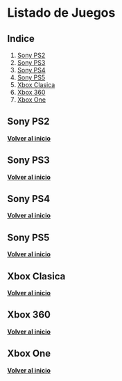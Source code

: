# Listado de Juegos


## Indice

  1. [Sony PS2](#sony-ps2)
  2. [Sony PS3](#sony-ps3)
  3. [Sony PS4](#sony-ps4)
  4. [Sony PS5](#sony-ps5)
  5. [Xbox Clasica](#xbox-clasica)
  6. [Xbox 360](#xobx-360)
  7. [Xbox One](#xobx-one)

## Sony PS2


**[Volver al inicio](#indice)**

## Sony PS3


**[Volver al inicio](#indice)**

## Sony PS4


**[Volver al inicio](#indice)**

## Sony PS5


**[Volver al inicio](#indice)**

## Xbox Clasica


**[Volver al inicio](#indice)**

## Xbox 360


**[Volver al inicio](#indice)**

## Xbox One


**[Volver al inicio](#indice)**

